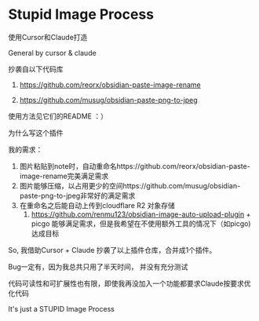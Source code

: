 # Stupid Image Process

使用Cursor和Claude打造

General by cursor & claude

抄袭自以下代码库

1. https://github.com/reorx/obsidian-paste-image-rename

2. https://github.com/musug/obsidian-paste-png-to-jpeg

使用方法见它们的README ：）


为什么写这个插件

我的需求：

1. 图片粘贴到note时，自动重命名https://github.com/reorx/obsidian-paste-image-rename完美满足需求
2. 图片能够压缩，以占用更少的空间https://github.com/musug/obsidian-paste-png-to-jpeg非常好的满足需求
3. 在重命名之后能自动上传到cloudflare R2 对象存储
   1. https://github.com/renmu123/obsidian-image-auto-upload-plugin + picgo 能够满足需求，但是我希望在不使用额外工具的情况下（如picgo)达成目标

So, 我借助Cursor + Claude 抄袭了以上插件仓库，合并成1个插件。

Bug一定有，因为我总共只用了半天时间， 并没有充分测试

代码可读性和可扩展性也有限，即使我再没加入一个功能都要求Claude按要求优化代码

It's just a STUPID Image Process
